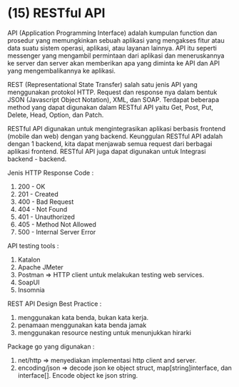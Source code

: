 # (15) RESTful API

API (Application Programming Interface) adalah kumpulan function dan prosedur yang memungkinkan sebuah aplikasi yang mengakses fitur atau data suatu sistem operasi, aplikasi, atau layanan lainnya. API itu seperti messenger yang mengambil permintaan dari aplikasi dan meneruskannya ke server dan server akan memberikan apa yang diminta ke API dan API yang mengembalikannya ke aplikasi.

REST (Representational State Transfer) salah satu jenis API yang menggunakan protokol HTTP. Request dan response nya dalam bentuk JSON (Javascript Object Notation), XML, dan SOAP. Terdapat beberapa method yang dapat digunakan dalam RESTful API yaitu Get, Post, Put, Delete, Head, Option, dan Patch.

RESTful API digunakan untuk mengintegrasikan aplikasi berbasis frontend (mobile dan web) dengan yang backend. Keunggulan RESTful API adalah dengan 1 backend, kita dapat menjawab semua request dari berbagai aplikasi frontend. RESTful API juga dapat digunakan untuk Integrasi backend - backend.

Jenis HTTP Response Code :
1. 200 - OK
2. 201 - Created
3. 400 - Bad Request
4. 404 - Not Found
5. 401 - Unauthorized
6. 405 - Method Not Allowed
7. 500 - Internal Server Error

API testing tools :
1. Katalon
2. Apache JMeter
3. Postman => HTTP client untuk melakukan testing web services.
4. SoapUI
5. Insomnia

REST API Design Best Practice :
1. menggunakan kata benda, bukan kata kerja.
2. penamaan menggunakan kata benda jamak
3. menggunakan resource nesting untuk menunjukkan hirarki

Package go yang digunakan :
1. net/http => menyediakan implementasi http client and server.
2. encoding/json => decode json ke object struct, map[string]interface, dan interface[]. Encode object ke json string.
